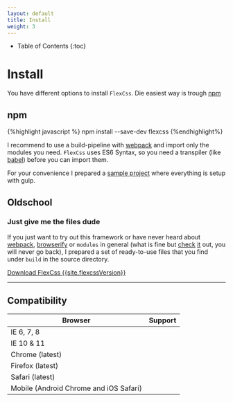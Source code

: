 ```yaml
---
layout: default
title: Install
weight: 3
---
```


* Table of Contents
{:toc}

# Install

You have different options to install `FlexCss`. Die easiest way is trough [npm](https://www.npmjs.com/package/flexcss)

## npm
{%highlight javascript %}
npm install --save-dev flexcss
{%endhighlight%}

I recommend to use a build-pipeline with [webpack](http://webpack.github.io) and import only the modules you need.
`FlexCss` uses ES6 Syntax, so you need a transpiler (like [babel](https://babeljs.io/)) before you can import them.

For your convenience I prepared a [sample project](https://github.com/BowlingX/flexcss-sample)
 where everything is setup with gulp.

## Oldschool

### Just give me the files dude

If you just want to try out this framework or have never heard about
[webpack](http://webpack.github.io), [browserify](http://browserify.org/) or `modules` in general
(what is fine but [check](http://www.sitepoint.com/understanding-requirejs-for-effective-javascript-module-loading/)
[it](https://babeljs.io/docs/learn-es6/#modules) out, you will never go back),
I prepared a set of ready-to-use files that you find under `build` in the source directory.

<a href="{{site.downloadLink}}" class="button small secondary"><i class="icon-download"></i> Download FlexCss {{site.flexcssVersion}}</a>

----

## Compatibility

|Browser|Support|
|----|----------:|
|IE 6, 7, 8|<i class="icon-cancel"></i>
|IE 10 & 11|<i class="icon-ok"></i>
|Chrome (latest)|<i class="icon-ok"></i>
|Firefox (latest)|<i class="icon-ok"></i>
|Safari (latest)|<i class="icon-ok"></i>
|Mobile (Android Chrome and iOS Safari)|<i class="icon-ok"></i>
